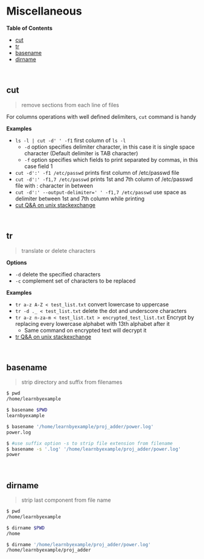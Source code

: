 # <a name="miscellaneous"></a>Miscellaneous

**Table of Contents**

* [cut](#cut)
* [tr](#tr)
* [basename](#basename)
* [dirname](#dirname)

<br>

## <a name="cut"></a>cut

>remove sections from each line of files

For columns operations with well defined delimiters, `cut` command is handy

**Examples**

* `ls -l | cut -d' ' -f1` first column of `ls -l`
    * `-d` option specifies delimiter character, in this case it is single space character (Default delimiter is TAB character)
    * `-f` option specifies which fields to print separated by commas, in this case field 1
* `cut -d':' -f1 /etc/passwd` prints first column of /etc/passwd file
* `cut -d':' -f1,7 /etc/passwd` prints 1st and 7th column of /etc/passwd file with : character in between
* `cut -d':' --output-delimiter=' ' -f1,7 /etc/passwd` use space as delimiter between 1st and 7th column while printing
* [cut Q&A on unix stackexchange](https://unix.stackexchange.com/questions/tagged/cut?sort=votes&pageSize=15)

<br>

## <a name="tr"></a>tr

>translate or delete characters

**Options**

* `-d` delete the specified characters
* `-c` complement set of characters to be replaced

**Examples**

* `tr a-z A-Z < test_list.txt` convert lowercase to uppercase
* `tr -d ._ < test_list.txt` delete the dot and underscore characters
* `tr a-z n-za-m < test_list.txt > encrypted_test_list.txt` Encrypt by replacing every lowercase alphabet with 13th alphabet after it
    * Same command on encrypted text will decrypt it
* [tr Q&A on unix stackexchange](http://unix.stackexchange.com/questions/tagged/tr?sort=votes&pageSize=15)

<br>

## <a name="basename"></a>basename

>strip directory and suffix from filenames

```bash
$ pwd
/home/learnbyexample

$ basename $PWD
learnbyexample

$ basename '/home/learnbyexample/proj_adder/power.log'
power.log

$ #use suffix option -s to strip file extension from filename
$ basename -s '.log' '/home/learnbyexample/proj_adder/power.log'
power
```

<br>

## <a name="dirname"></a>dirname

>strip last component from file name

```bash
$ pwd
/home/learnbyexample

$ dirname $PWD
/home

$ dirname '/home/learnbyexample/proj_adder/power.log'
/home/learnbyexample/proj_adder
```

